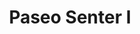 ---
title: Paseo Senter I
phone: (408) 947-9100
website: http://charitieshousing.org/paseo-senter/
management: Charities Housing Management
tags: []
---